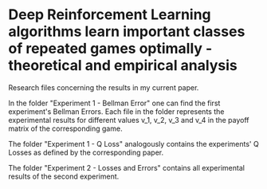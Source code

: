 # Deep Reinforcement Learning algorithms learn important classes of repeated games optimally - theoretical and empirical analysis
Research files concerning the results in my current paper.

In the folder "Experiment 1 - Bellman Error" one can find the first experiment's Bellman Errors. Each file in the folder represents the experimental results for different values v_1, v_2, v_3 and v_4 in the payoff matrix of the corresponding game.

The folder "Experiment 1 - Q Loss" analogously contains the experiments' Q Losses as defined by the corresponding paper.

The folder "Experiment 2 - Losses and Errors" contains all experimental results of the second experiment.
